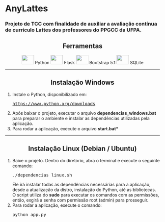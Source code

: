 # AnyLattes
<h3>Projeto de TCC com finalidade de auxiliar a avaliação contínua de currículo Lattes dos professores do PPGCC da UFPA.</h3>

<h2 align="center">Ferramentas</h2>

<div align="center" class="col-md-6"> 
    <td><img src="https://cdn.jsdelivr.net/gh/devicons/devicon/icons/python/python-original.svg" height="30" width="40"/></td>
    <td>Python </td>
    <td><img src="https://cdn.jsdelivr.net/gh/devicons/devicon/icons/flask/flask-original.svg" height="30" width="40"/></td>
    <td>Flask </td>
    <td><img src="https://cdn.jsdelivr.net/gh/devicons/devicon/icons/bootstrap/bootstrap-original.svg" height="30" width="40"/></td>
    <td>Bootstrap 5.1 </td>
    <td><img src="https://cdn.jsdelivr.net/gh/devicons/devicon/icons/sqlite/sqlite-original.svg" height="30" width="40"/></td>
    <td>SQLite </td>
</div>

<hr/>
<h2 align="center"> Instalação Windows </h2>
<ol>
<li>Instale o Python, disponibilizado em:
<pre><a href="https://www.python.org/downloads/">https://www.python.org/downloads</a></pre></li>
<li>Após baixar o projeto, executar o arquivo <strong>dependencias_windows.bat</strong> para preparar o ambiente e instalar as dependências utilizadas pela aplicação. </li>
<li>Para rodar a aplicação, execute o arquivo <strong>start.bat*</strong>
</ol>

<hr/>
<h2 align="center"> Instalação Linux (Debian / Ubuntu)</h2>
<ol>
<li> Baixe o projeto. Dentro do diretório, abra o terminal e execute o seguinte comando:
<pre>./dependencias_linux.sh</pre>
Ele irá instalar todas as dependências necessárias para a aplicação, desde a atualização da distro, instalação do Python, até as bibliotecas. O script utiliza do <strong>sudo</strong> para executar os comandos com as permissões, então, exgirá a senha com permissão root (admin) para prosseguir.</li>

<li>Para rodar a aplicação, execute o comando:
<pre>python app.py</pre>

</li>

</ol>
